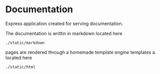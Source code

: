 # Documentation

Express application created for serving documentation.

The documentation is writtin in markdown located here
```
./static/markdown
```

pages are rendered through a homemade template engine
templates a located here
```
./static/html
```

